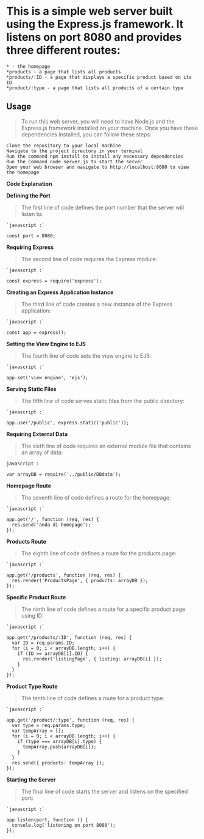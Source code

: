# This is a simple web server built using the Express.js framework. It listens on port 8080 and provides three different routes:

    * - the homepage
    *products - a page that lists all products
    *products/:ID - a page that displays a specific product based on its ID
    *product/:type - a page that lists all products of a certain type

## Usage

>To run this web server, you will need to have Node.js and the Express.js framework installed on your machine. Once you have these dependencies installed, you can follow these steps:

    Clone the repository to your local machine
    Navigate to the project directory in your terminal
    Run the command npm install to install any necessary dependencies
    Run the command node server.js to start the server
    Open your web browser and navigate to http://localhost:8080 to view the homepage

**Code Explanation**

**Defining the Port**

>The first line of code defines the port number that the server will listen to:
```
`javascript :`

const port = 8080;
```
**Requiring Express**

>The second line of code requires the Express module:
```
`javascript :` 

const express = require('express');
```

**Creating an Express Application Instance**

>The third line of code creates a new instance of the Express application:
```
`javascript :`

const app = express();
```

**Setting the View Engine to EJS**

>The fourth line of code sets the view engine to EJS:
```
`javascript :`

app.set('view engine', 'ejs');
```
**Serving Static Files**

>The fifth line of code serves static files from the public directory:
```
`javascript :`

app.use('/public', express.static('public'));
```
**Requiring External Data**

>The sixth line of code requires an external module file that contains an array of data:
```
javascript :

var arrayDB = require('../public/DBdata');
```
**Homepage Route**

>The seventh line of code defines a route for the homepage:
```
`javascript :`

app.get('/', function (req, res) {
  res.send('anda di homepage');
});
```
**Products Route**

>The eighth line of code defines a route for the products page:
```
`javascript :`

app.get('/products', function (req, res) {
  res.render('ProductsPage', { products: arrayDB });
});
```
**Specific Product Route**

>The ninth line of code defines a route for a specific product page using ID:
```
`javascript :`

app.get('/products/:ID', function (req, res) {
  var ID = req.params.ID;
  for (i = 0; i < arrayDB.length; i++) {
    if (ID == arrayDB[i].ID) {
      res.render('listingPage', { listing: arrayDB[i] });
    }
  }
});
```
**Product Type Route**

>The tenth line of code defines a route for a product type:
```
`javascript :`

app.get('/product/:type', function (req, res) {
  var type = req.params.type;
  var tempArray = [];
  for (i = 0; i < arrayDB.length; i++) {
    if (type === arrayDB[i].type) {
      tempArray.push(arrayDB[i]);
    }
  }
  res.send({ products: tempArray });
});
```
**Starting the Server**

>The final line of code starts the server and listens on the specified port:
```
`javascript :`

app.listen(port, function () {
  console.log('listening on port 8080');
});
```
